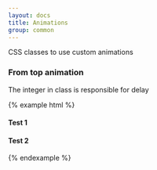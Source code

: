 ```yaml
---
layout: docs
title: Animations
group: common
---
```


CSS classes to use custom animations

### From top animation

The integer in class is responsible for delay

{% example html %}
<h4 class="animated-from-top-hidden animation-from-top-400">Test 1</h4>
<h4 class="animated-from-top-hidden animation-from-top-600">Test 2</h4>
{% endexample %}


